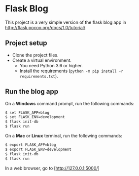 # Flask Blog

This project is a very simple version of the flask blog app in http://flask.pocoo.org/docs/1.0/tutorial/

## Project setup

* Clone the project files.
* Create a virtual environment.
  * You need Python 3.6 or higher.
  * Install the requirements (`python -m pip install -r requirements.txt`).

## Run the blog app

On a **Windows** command prompt, run the following commands:

```sh
$ set FLASK_APP=blog
$ set FLASK_ENV=development
$ flask init-db
$ flask run
```

On a **Mac** or **Linux** terminal, run the following commands:

```sh
$ export FLASK_APP=blog
$ export FLASK_ENV=development
$ flask init-db
$ flask run
```

In a web browser, go to [http://127.0.0.1:5000/]